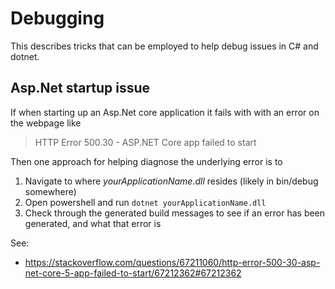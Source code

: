 # Debugging

This describes tricks that can be employed to help debug issues in C# and dotnet.

## Asp.Net startup issue

If when starting up an Asp.Net core application it fails with with an error on the webpage like

> HTTP Error 500.30 - ASP.NET Core app failed to start

Then one approach for helping diagnose the underlying error is to
1. Navigate to where _yourApplicationName.dll_ resides (likely in bin/debug somewhere)
2. Open powershell and run `dotnet yourApplicationName.dll`
3. Check through the generated build messages to see if an error has been generated, and what that error is

See:
- https://stackoverflow.com/questions/67211060/http-error-500-30-asp-net-core-5-app-failed-to-start/67212362#67212362
